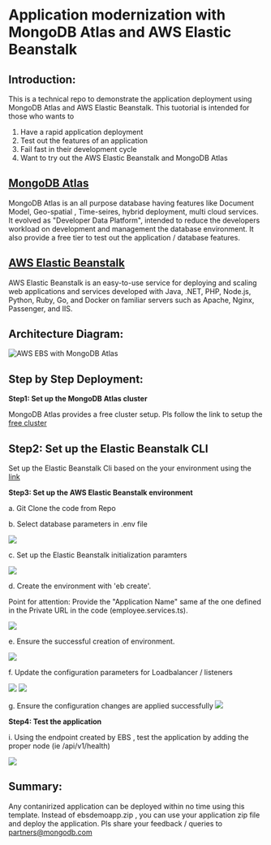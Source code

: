 
# Application modernization with MongoDB Atlas and AWS Elastic Beanstalk

## Introduction: 
This is a technical repo to demonstrate the application deployment using MongoDB Atlas and AWS Elastic Beanstalk.
This tuotorial is intended for those who wants to
1. Have a rapid application deployment
2. Test out the features of an application
3. Fail fast in their development cycle
4. Want to try out the AWS Elastic Beanstalk and MongoDB Atlas 

## [MongoDB Atlas](https://www.mongodb.com/atlas) 
MongoDB Atlas is an all purpose database having features like Document Model, Geo-spatial , Time-seires, hybrid deployment, multi cloud services.
It evolved as "Developer Data Platform", intended to reduce the developers workload on development and management the database environment.
It also provide a free tier to test out the application / database features.


## [AWS Elastic Beanstalk](https://aws.amazon.com/elasticbeanstalk/)
AWS Elastic Beanstalk is an easy-to-use service for deploying and scaling web applications and services developed with Java, .NET, PHP, Node.js, Python, Ruby, Go, and Docker on familiar servers such as Apache, Nginx, Passenger, and IIS.

## Architecture Diagram:
![AWS EBS with MongoDB Atlas](https://github.com/Babusrinivasan76/ebsintegrationwithatlas/blob/main/images/EBS%20Atlas%20Architecture.png)

## Step by Step Deployment:

**Step1: Set up the MongoDB Atlas cluster**
         
   MongoDB Atlas provides a free cluster setup. Pls follow the link to setup the [free cluster](https://www.mongodb.com/docs/atlas/getting-started/)
         
## Step2: Set up the Elastic Beanstalk CLI

Set up the Elastic Beanstalk Cli based on the your environment using the [link](https://docs.aws.amazon.com/elasticbeanstalk/latest/dg/eb-cli3-install.html#eb-cli3-install.scripts)


  
**Step3: Set up the AWS Elastic Beanstalk environment**
 
 
 a. Git Clone the code from Repo   
        
 b. Select database parameters in .env file
  
 ![](https://github.com/Babusrinivasan76/ebintegrationwithatlas/blob/main/images/16.EBSMeanstackupdatedbs-2.png) 
 
  
 c. Set up the Elastic Beanstalk initialization paramters
 
 ![](https://github.com/Babusrinivasan76/ebintegrationwithatlas/blob/main/images/16.EBcreateasampleapp10.png)
 
        
 d. Create the environment with 'eb create'.
 
 Point for attention: Provide the "Application Name" same af the one defined in the Private URL in the code (employee.services.ts).
 
 ![](https://github.com/Babusrinivasan76/ebintegrationwithatlas/blob/main/images/16.EBcreateasampleapp17.png)
 
 
 e. Ensure the successful creation of environment.
 
 ![](https://github.com/Babusrinivasan76/ebintegrationwithatlas/blob/main/images/16.EBcreateasampleapp16.png)
 
        
 f. Update the configuration parameters for Loadbalancer / listeners
 
 ![](https://github.com/Babusrinivasan76/ebintegrationwithatlas/blob/main/images/16.EBcreateasampleapp14.png)
 ![](https://github.com/Babusrinivasan76/ebintegrationwithatlas/blob/main/images/16.EBcreateasampleapp15.png)
 
 
 g. Ensure the configuration changes are applied successfully
 ![](https://github.com/Babusrinivasan76/ebintegrationwithatlas/blob/main/images/16.EBcreateasampleapp15.png)


**Step4: Test the application**

 i. Using the endpoint created by EBS , test the application by adding the proper node (ie /api/v1/health)

![](https://github.com/Babusrinivasan76/ebintegrationwithatlas/blob/main/images/16.EBSMeanstackOutput-1.png)

## Summary:

 Any contanirized application can be deployed within no time using this template. 
 Instead of ebsdemoapp.zip , you can use your application zip file and deploy the application.
 Pls share your feedback / queries to partners@mongodb.com
 
